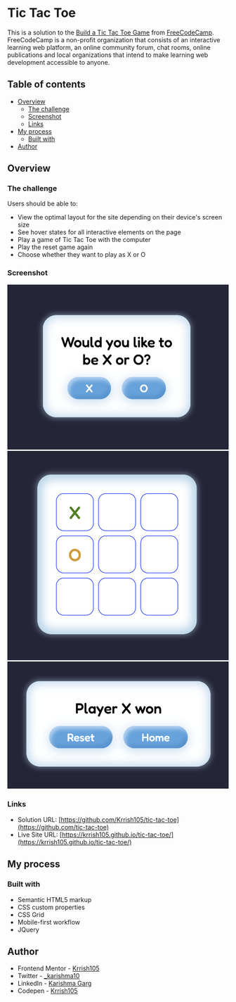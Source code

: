 # Tic Tac Toe

This is a solution to the [Build a Tic Tac Toe Game](https://www.freecodecamp.org/learn/coding-interview-prep/take-home-projects/build-a-tic-tac-toe-game) from [FreeCodeCamp](https://www.freecodecamp.org/). FreeCodeCamp is a non-profit organization that consists of an interactive learning web platform, an online community forum, chat rooms, online publications and local organizations that intend to make learning web development accessible to anyone. 

## Table of contents

- [Overview](#overview)
  - [The challenge](#the-challenge)
  - [Screenshot](#screenshot)
  - [Links](#links)
- [My process](#my-process)
  - [Built with](#built-with)
- [Author](#author)

## Overview

### The challenge

Users should be able to:

- View the optimal layout for the site depending on their device's screen size
- See hover states for all interactive elements on the page
- Play a game of Tic Tac Toe with the computer
- Play the reset game again
- Choose whether they want to play as X or O

### Screenshot

![](images/screenshot1.png)
![](images/screenshot2.png)
![](images/screenshot3.png)

### Links

- Solution URL: [https://github.com/Krrish105/tic-tac-toe](https://github.com/tic-tac-toe)
- Live Site URL: [https://krrish105.github.io/tic-tac-toe/](https://krrish105.github.io/tic-tac-toe/)

## My process

### Built with

- Semantic HTML5 markup
- CSS custom properties
- CSS Grid
- Mobile-first workflow
- JQuery

## Author

- Frontend Mentor - [Krrish105](https://www.frontendmentor.io/profile/Krrish105)
- Twitter - [_karishma10](https://twitter.com/_karishma10)
- LinkedIn - [Karishma Garg](https://www.linkedin.com/in/karishma-garg-)
- Codepen - [Krrish105](https://codepen.io/krrish105)